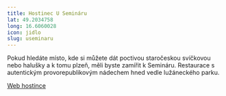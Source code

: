 ```yaml
---
title: Hostinec U Semináru
lat: 49.2034758
long: 16.6060028
icon: jidlo
slug: useminaru
---
```

Pokud hledáte místo, kde si můžete dát poctivou staročeskou svíčkovou nebo halušky a k tomu plzeň, měli byste zamířit k Semináru. Restaurace s autentickým provorepublikovým nádechem hned vedle lužáneckého parku.

[Web hostince](http://www.useminaru.cz/)
